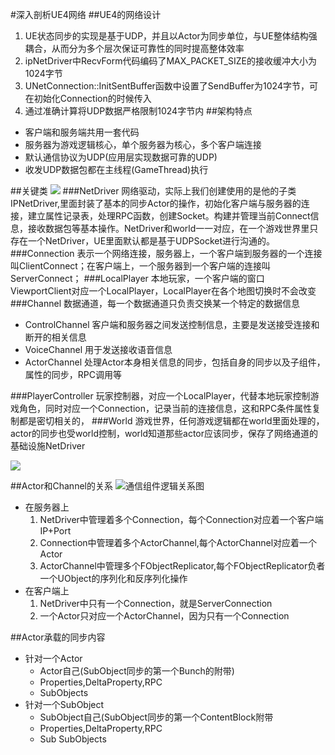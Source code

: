 #深入剖析UE4网络
##UE4的网络设计
1. UE状态同步的实现是基于UDP，并且以Actor为同步单位，与UE整体结构强耦合，从而分为多个层次保证可靠性的同时提高整体效率
2. ipNetDriver中RecvForm代码编码了MAX_PACKET_SIZE的接收缓冲大小为1024字节
3. UNetConnection::InitSentBuffer函数中设置了SendBuffer为1024字节，可在初始化Connection的时候传入
4. 通过准确计算将UDP数据严格限制1024字节内
##架构特点
* 客户端和服务端共用一套代码
* 服务器为游戏逻辑核心，单个服务器为核心，多个客户端连接
* 默认通信协议为UDP(应用层实现数据可靠的UDP)
* 收发UDP数据包都在主线程(GameThread)执行

##关键类
![](https://www.zhyingkun.com/markdown/resources/C01156A6B8288DA5BF5E2B94439076CE.png)
###NetDriver
网络驱动，实际上我们创建使用的是他的子类IPNetDriver,里面封装了基本的同步Actor的操作，初始化客户端与服务器的连接，建立属性记录表，处理RPC函数，创建Socket。构建并管理当前Connect信息，接收数据包等基本操作。NetDriver和world一一对应，在一个游戏世界里只存在一个NetDriver，UE里面默认都是基于UDPSocket进行沟通的。
###Connection
表示一个网络连接，服务器上，一个客户端到服务器的一个连接叫ClientConnect；在客户端上，一个服务器到一个客户端的连接叫ServerConnect；
###LocalPlayer
本地玩家，一个客户端的窗口ViewportClient对应一个LocalPlayer，LocalPlayer在各个地图切换时不会改变
###Channel
数据通道，每一个数据通道只负责交换某一个特定的数据信息
* ControlChannel
  客户端和服务器之间发送控制信息，主要是发送接受连接和断开的相关信息
* VoiceChannel
  用于发送接收语音信息
* ActorChannel
  处理Actor本身相关信息的同步，包括自身的同步以及子组件，属性的同步，RPC调用等
  
###PlayerController
玩家控制器，对应一个LocalPlayer，代替本地玩家控制游戏角色，同时对应一个Connection，记录当前的连接信息，这和RPC条件属性复制都是密切相关的，
###World
游戏世界，任何游戏逻辑都在world里面处理的，actor的同步也受world控制，world知道那些actor应该同步，保存了网络通道的基础设施NetDriver

![](https://pic1.zhimg.com/80/v2-72448dadb314ae0f3f34d98884d4b588_720w.jpg)

##Actor和Channel的关系
![通信组件逻辑关系图](https://www.zhyingkun.com/markdown/resources/B3A7260A932334B43A6E7081B51C4749.png)
* 在服务器上
  1. NetDriver中管理着多个Connection，每个Connection对应着一个客户端IP+Port
  2. Connection中管理着多个ActorChannel,每个ActorChannel对应着一个Actor
  3. ActorChannel中管理多个FObjectReplicator,每个FObjectReplicator负者一个UObject的序列化和反序列化操作
* 在客户端上
  1. NetDriver中只有一个Connection，就是ServerConnection
  2. 一个Actor只对应一个ActorChannel，因为只有一个Connection

##Actor承载的同步内容
* 针对一个Actor
  * Actor自己(SubObject同步的第一个Bunch的附带)
  * Properties,DeltaProperty,RPC
  * SubObjects
* 针对一个SubObject
  * SubObject自己(SubObject同步的第一个ContentBlock附带
  * Properties,DeltaProperty,RPC
  * Sub SubObjects
  